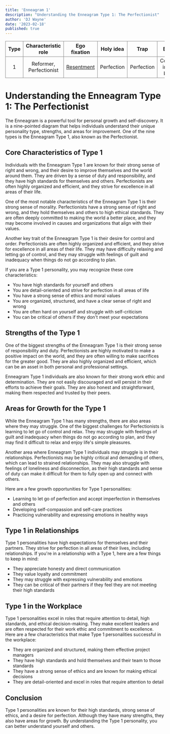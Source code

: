 ```yaml
---
title: 'Enneagram 1'
description: "Understanding the Enneagram Type 1: The Perfectionist"
author: 'DJ Wayne'
date: '2023-02-18'
published: true
---
```




| Type | Characteristic role     | Ego fixation                                                   | Holy idea                 | Trap         | Basic fear                               | Basic desire                             | [Temptation](https://en.wikipedia.org/wiki/Temptation)                                                               | [Vice](https://en.wikipedia.org/wiki/Seven_deadly_sins)/Passion | [Virtue](https://en.wikipedia.org/wiki/Virtue)                             | Stress/ Disintegration | Security/ Integration |
| ---- | ----------------------- | -------------------------------------------------------------- | ------------------------- | ------------ | ---------------------------------------- | ---------------------------------------- | -------------------------------------------------------------------------------------------------------------------- | --------------------------------------------------------------- | -------------------------------------------------------------------------- | ---------------------- | --------------------- |
| 1    | Reformer, Perfectionist | [Resentment](https://en.wikipedia.org/wiki/Resentment)         | Perfection                | Perfection   | Corruptness, imbalance, being bad        | Goodness, integrity, balance             | [Hypocrisy](https://en.wikipedia.org/wiki/Hypocrisy), [hypercriticism](https://en.wikipedia.org/wiki/Hypercriticism) | [Anger](https://en.wikipedia.org/wiki/Anger)                    | [Serenity](https://en.wikipedia.org/wiki/Calmness)                         | 4                      | 7                     |

# Understanding the Enneagram Type 1: The Perfectionist

The Enneagram is a powerful tool for personal growth and self-discovery. It is a nine-pointed diagram that helps individuals understand their unique personality type, strengths, and areas for improvement. One of the nine types is the Enneagram Type 1, also known as the Perfectionist.

## Core Characteristics of Type 1

Individuals with the Enneagram Type 1 are known for their strong sense of right and wrong, and their desire to improve themselves and the world around them. They are driven by a sense of duty and responsibility, and they have high standards for themselves and others. Perfectionists are often highly organized and efficient, and they strive for excellence in all areas of their life.

One of the most notable characteristics of the Enneagram Type 1 is their strong sense of morality. Perfectionists have a strong sense of right and wrong, and they hold themselves and others to high ethical standards. They are often deeply committed to making the world a better place, and they may become involved in causes and organizations that align with their values.

Another key trait of the Enneagram Type 1 is their desire for control and order. Perfectionists are often highly organized and efficient, and they strive for excellence in all areas of their life. They may have difficulty relaxing and letting go of control, and they may struggle with feelings of guilt and inadequacy when things do not go according to plan.

If you are a Type 1 personality, you may recognize these core characteristics:

- You have high standards for yourself and others
- You are detail-oriented and strive for perfection in all areas of life
- You have a strong sense of ethics and moral values
- You are organized, structured, and have a clear sense of right and wrong
- You are often hard on yourself and struggle with self-criticism
- You can be critical of others if they don't meet your expectations

## Strengths of the Type 1

One of the biggest strengths of the Enneagram Type 1 is their strong sense of responsibility and duty. Perfectionists are highly motivated to make a positive impact on the world, and they are often willing to make sacrifices for the greater good. They are also highly organized and efficient, which can be an asset in both personal and professional settings.

Enneagram Type 1 individuals are also known for their strong work ethic and determination. They are not easily discouraged and will persist in their efforts to achieve their goals. They are also honest and straightforward, making them respected and trusted by their peers.

## Areas for Growth for the Type 1

While the Enneagram Type 1 has many strengths, there are also areas where they may struggle. One of the biggest challenges for Perfectionists is learning to let go of control and relax. They may struggle with feelings of guilt and inadequacy when things do not go according to plan, and they may find it difficult to relax and enjoy life's simple pleasures.

Another area where Enneagram Type 1 individuals may struggle is in their relationships. Perfectionists may be highly critical and demanding of others, which can lead to strained relationships. They may also struggle with feelings of loneliness and disconnection, as their high standards and sense of duty can make it difficult for them to fully open up and connect with others.

Here are a few growth opportunities for Type 1 personalities:

- Learning to let go of perfection and accept imperfection in themselves and others
- Developing self-compassion and self-care practices
- Practicing vulnerability and expressing emotions in healthy ways

## Type 1 in Relationships

Type 1 personalities have high expectations for themselves and their partners. They strive for perfection in all areas of their lives, including relationships. If you're in a relationship with a Type 1, here are a few things to keep in mind:

- They appreciate honesty and direct communication
- They value loyalty and commitment
- They may struggle with expressing vulnerability and emotions
- They can be critical of their partners if they feel they are not meeting their high standards

## Type 1 in the Workplace

Type 1 personalities excel in roles that require attention to detail, high standards, and ethical decision-making. They make excellent leaders and are often respected for their work ethic and commitment to excellence. Here are a few characteristics that make Type 1 personalities successful in the workplace:

- They are organized and structured, making them effective project managers
- They have high standards and hold themselves and their team to those standards
- They have a strong sense of ethics and are known for making ethical decisions
- They are detail-oriented and excel in roles that require attention to detail

## Conclusion

Type 1 personalities are known for their high standards, strong sense of ethics, and a desire for perfection. Although they have many strengths, they also have areas for growth. By understanding the Type 1 personality, you can better understand yourself and others.


<style>
tr {
    overflow-x: scroll;
    border: 1px solid grey;
    text-align: center;
}
td {
    overflow-x: scroll;
    border: 1px solid grey;
    text-align: center;
}
th { 
    overflow-x: scroll;
    border: 1px solid grey;
    text-align: center;
}

</style>